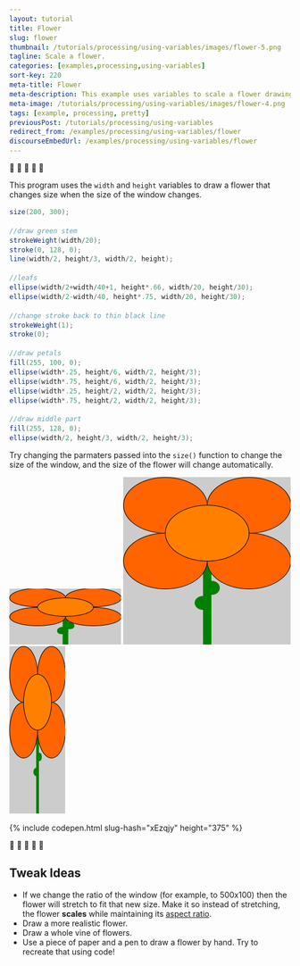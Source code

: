 ```yaml
---
layout: tutorial
title: Flower
slug: flower
thumbnail: /tutorials/processing/using-variables/images/flower-5.png
tagline: Scale a flower.
categories: [examples,processing,using-variables]
sort-key: 220
meta-title: Flower
meta-description: This example uses variables to scale a flower drawing.
meta-image: /tutorials/processing/using-variables/images/flower-4.png
tags: [example, processing, pretty]
previousPost: /tutorials/processing/using-variables
redirect_from: /examples/processing/using-variables/flower
discourseEmbedUrl: /examples/processing/using-variables/flower
---
```


:sunflower: :hibiscus: :tulip: :bouquet: :cherry_blossom:

This program uses the `width` and `height` variables to draw a flower that changes size when the size of the window changes.

```java
size(200, 300);

//draw green stem
strokeWeight(width/20);
stroke(0, 128, 0);
line(width/2, height/3, width/2, height);

//leafs
ellipse(width/2+width/40+1, height*.66, width/20, height/30);
ellipse(width/2-width/40, height*.75, width/20, height/30);

//change stroke back to thin black line
strokeWeight(1);
stroke(0);

//draw petals
fill(255, 100, 0);
ellipse(width*.25, height/6, width/2, height/3);
ellipse(width*.75, height/6, width/2, height/3);
ellipse(width*.25, height/2, width/2, height/3);
ellipse(width*.75, height/2, width/2, height/3);

//draw middle part
fill(255, 128, 0);
ellipse(width/2, height/3, width/2, height/3);
```

Try changing the parmaters passed into the `size()` function to change the size of the window, and the size of the flower will change automatically.

![flower](/tutorials/processing/using-variables/images/flower-1.png) ![flower](/tutorials/processing/using-variables/images/flower-2.png) ![flower](/tutorials/processing/using-variables/images/flower-3.png)

{% include codepen.html slug-hash="xEzqjy" height="375" %}

:sunflower: :hibiscus: :tulip: :bouquet: :cherry_blossom:

## Tweak Ideas

- If we change the ratio of the window (for example, to 500x100) then the flower will stretch to fit that new size. Make it so instead of stretching, the flower **scales** while maintaining its [aspect ratio](https://en.wikipedia.org/wiki/Aspect_ratio_(image)).
- Draw a more realistic flower.
- Draw a whole vine of flowers.
- Use a piece of paper and a pen to draw a flower by hand. Try to recreate that using code!
